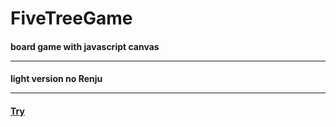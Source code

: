 # FiveTreeGame
#### board game with javascript canvas <hr/>
#### light version no Renju <hr/>
#### [Try](https://bolonge.github.io/FiveTreeGame/)
